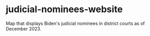 # judicial-nominees-website
 Map that displays Biden's judicial nominees in district courts as of December 2023. 
